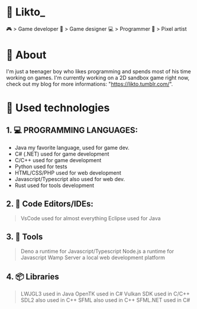 # 🎲 Likto_

🎮 > Game developer
🎳 > Game designer
💻 > Programmer
🎨 > Pixel artist

# 🎲 About

I'm just a teenager boy who likes programming and spends 
most of his time working on games. I'm currently working 
on a 2D sandbox game right now, check out my blog for 
more informations: "https://likto.tumblr.com/".

# 🎲 Used technologies

## 1. 💻 PROGRAMMING LANGUAGES:

* Java my favorite language, used for game dev.
* C# (.NET) used for game development
* C/C++ used for game development
* Python used for tests
* HTML/CSS/PHP used for web development
* Javascript/Typescript also used for web dev.
* Rust used for tools development

## 2. 📝 Code Editors/IDEs:

> VsCode used for almost everything
> Eclipse used for Java

## 3. 🔧 Tools

> Deno a runtime for Javascript/Typescript
> Node.js a runtime for Javascript
> Wamp Server a local web development platform

## 4. 📦 Libraries
 
> LWJGL3 used in Java
> OpenTK used in C#
> Vulkan SDK used in C/C++
> SDL2 also used in C++
> SFML also used in C++
> SFML.NET used in C#

